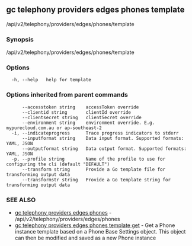 ## gc telephony providers edges phones template

/api/v2/telephony/providers/edges/phones/template

### Synopsis

/api/v2/telephony/providers/edges/phones/template

### Options

```
  -h, --help   help for template
```

### Options inherited from parent commands

```
      --accesstoken string    accessToken override
      --clientid string       clientId override
      --clientsecret string   clientSecret override
      --environment string    environment override. E.g. mypurecloud.com.au or ap-southeast-2
  -i, --indicateprogress      Trace progress indicators to stderr
      --inputformat string    Data input format. Supported formats: YAML, JSON
      --outputformat string   Data output format. Supported formats: YAML, JSON
  -p, --profile string        Name of the profile to use for configuring the cli (default "DEFAULT")
      --transform string      Provide a Go template file for transforming output data
      --transformstr string   Provide a Go template string for transforming output data
```

### SEE ALSO

* [gc telephony providers edges phones](gc_telephony_providers_edges_phones.html)	 - /api/v2/telephony/providers/edges/phones
* [gc telephony providers edges phones template get](gc_telephony_providers_edges_phones_template_get.html)	 - Get a Phone instance template based on a Phone Base Settings object. This object can then be modified and saved as a new Phone instance


